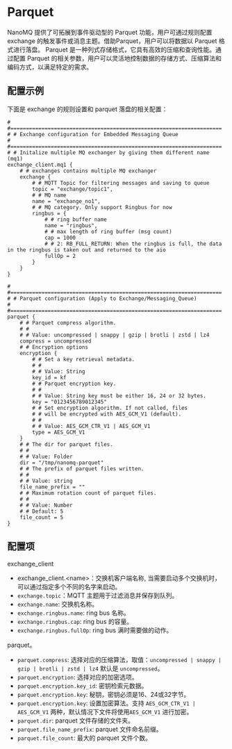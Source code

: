 # Parquet

NanoMQ 提供了可拓展到事件驱动型的 Parquet 功能，用户可通过规则配置 exchange 的触发事件或消息主题。借助Parquet，用户可以将数据以 Parquet 格式进行落盘。
Parquet 是一种列式存储格式，它具有高效的压缩和查询性能。通过配置 Parquet 的相关参数，用户可以灵活地控制数据的存储方式、压缩算法和编码方式，以满足特定的需求。

## **配置示例**
下面是 exchange 的规则设置和 parquet 落盘的相关配置：
```hcl
# #====================================================================
# # Exchange configuration for Embedded Messaging Queue
# #====================================================================
# # Initalize multiple MQ exchanger by giving them different name (mq1)
exchange_client.mq1 {
	# # exchanges contains multiple MQ exchanger
	exchange {
		# # MQTT Topic for filtering messages and saving to queue
		topic = "exchange/topic1",
		# # MQ name
		name = "exchange_no1",
		# # MQ category. Only support Ringbus for now
		ringbus = {
			# # ring buffer name
			name = "ringbus",
			# # max length of ring buffer (msg count)
			cap = 1000
			# # 2: RB_FULL_RETURN: When the ringbus is full, the data in the ringbus is taken out and returned to the aio
			fullOp = 2
		}
	}
}

# #====================================================================
# # Parquet configuration (Apply to Exchange/Messaging_Queue)
# #====================================================================
parquet {
	# # Parquet compress algorithm.
	# #
	# # Value: uncompressed | snappy | gzip | brotli | zstd | lz4
	compress = uncompressed
	# # Encryption options
	encryption {
		# # Set a key retrieval metadata.
		# #
		# # Value: String
		key_id = kf
		# # Parquet encryption key.
		# #
		# # Value: String key must be either 16, 24 or 32 bytes.
		key = "0123456789012345"
		# # Set encryption algorithm. If not called, files 
		# # will be encrypted with AES_GCM_V1 (default).
		# #
		# # Value: AES_GCM_CTR_V1 | AES_GCM_V1
		type = AES_GCM_V1
	}
	# # The dir for parquet files.
	# #
	# # Value: Folder
	dir = "/tmp/nanomq-parquet"
	# # The prefix of parquet files written.
	# #
	# # Value: string
	file_name_prefix = ""
	# # Maximum rotation count of parquet files.
	# #
	# # Value: Number
	# # Default: 5
	file_count = 5
}
```

## **配置项**
exchange_client
- exchange_client.\<name>：交换机客户端名称, 当需要启动多个交换机时，可以通过指定多个不同的名字来启动。
- `exchange.topic`：MQTT 主题用于过滤消息并保存到队列。
- `exchange.name`: 交换机名称。
- `exchange.ringbus.name`: ring bus 名称。
- `exchange.ringbus.cap`: ring bus 的容量。
- `exchange.ringbus.fullOp`: ring bus 满时需要做的动作。

parquet。
- `parquet.compress`: 选择对应的压缩算法，取值：`uncompressed | snappy | gzip | brotli | zstd | lz4` 默认是 `uncompressed`。
- `parquet.encryption`: 选择对应的加密选项。
- `parquet.encryption.key_id`: 密钥检索元数据。
- `parquet.encryption.key`: 秘钥，密钥必须是16、24或32字节。
- `parquet.encryption.key`: 设置加密算法。支持 `AES_GCM_CTR_V1 | AES_GCM_V1` 两种，默认情况下文件将使用`AES_GCM_V1` 进行加密。
- `parquet.dir`: parquet 文件存储的文件夹。
- `parquet.file_name_prefix`: parquet 文件命名前缀。
- `parquet.file_count`: 最大的 parquet 文件个数。

